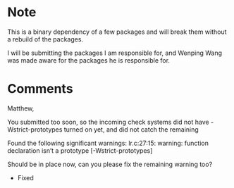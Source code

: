 # Note

This is a binary dependency of a few packages and will break them without a rebuild of the packages.

I will be submitting the packages I am responsible for, and Wenping Wang was made aware for the packages
he is responsible for.

# Comments

Matthew,

You submitted too soon, so the incoming check systems did not have
-Wstrict-prototypes turned on yet, and did not catch the remaining

Found the following significant warnings:
  lr.c:27:15: warning: function declaration isn’t a prototype [-Wstrict-prototypes]

Should be in place now, can you please fix the remaining warning too?

* Fixed

